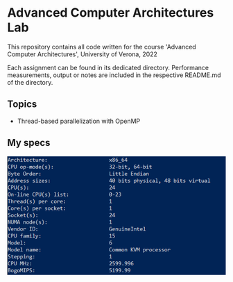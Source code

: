 # Advanced Computer Architectures Lab
This repository contains all code written for the course
'Advanced Computer Architectures', University of Verona, 2022

Each assignment can be found in its dedicated directory.
Performance measurements, output or notes are included
in the respective README.md of the directory.

## Topics

- Thread-based parallelization with OpenMP

## My specs

!["specs"](https://github.com/kroppel/advanced-computer-architectures-lab/blob/main/images/specs.PNG)
